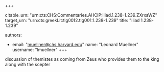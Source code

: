 +++


citable_urn: "urn:cts:CHS:Commentaries.AHCIP:Iliad.1.238-1.239.ZXrxaWZ"
target_urn: "urn:cts:greekLit:tlg0012.tlg001:1.238-1.239"
title: "Iliad 1.238-1.239"

authors:
- email: "muellner@chs.harvard.edu"
  name: "Leonard Muellner"
  username: "lmuellner"
+++

<p>discussion of themistes as coming from Zeus who provides them to the king along with the scepter</p>